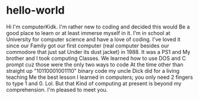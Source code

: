 # hello-world

Hi I'm computerKidk. I'm rather new to coding and decided this would
Be a good place to learn or at least immerse myself in it. I'm in school at 
University for computer science and have a love of coding. I've loved it since our
Family got our first computer (real computer besides our commodore that just sat
Under its dust jacket) in 1988. It was a PS1 and My brother and I took computing
Classes. We learned how to use DOS and C prompt cuz those were the only two ways to code
At the time other than straight up "10110001001110" binary code my uncle Dick did for a living teaching 
Me the best lesson I learned in computers; you only need 2 fingers to type 1 and 0. Lol. But that 
Kind of computing at present is beyond my comprehension. I'm pleased to meet you. 
